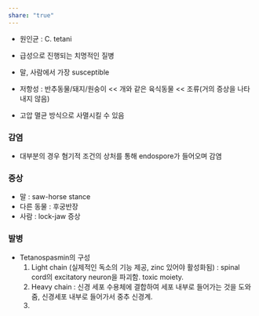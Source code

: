 ```yaml
---
share: "true"
---
```



- 원인균 : C. tetani
- 급성으로 진행되는 치명적인 질병
- 말, 사람에서 가장 susceptible
- 저항성 : 반추동물/돼지/원숭이 << 개와 같은 육식동물 << 조류(거의 증상을 나타내지 않음)


- 고압 멸균 방식으로 사멸시킬 수 있음

### 감염

- 대부분의 경우 혐기적 조건의 상처를 통해 endospore가 들어오며 감염

### 증상

- 말 : saw-horse stance
- 다른 동물 : 후궁반장
- 사람 : lock-jaw 증상

### 발병

- Tetanospasmin의 구성
	1) Light chain (실제적인 독소의 기능 제공, zinc 있어야 활성화됨) : spinal cord의 excitatory neuron을 파괴함. toxic moiety.
	2) Heavy chain : 신경 세포 수용체에 결합하여 세포 내부로 들어가는 것을 도와줌, 신경세포 내부로 들어가서 중추 신경계.
	4) 